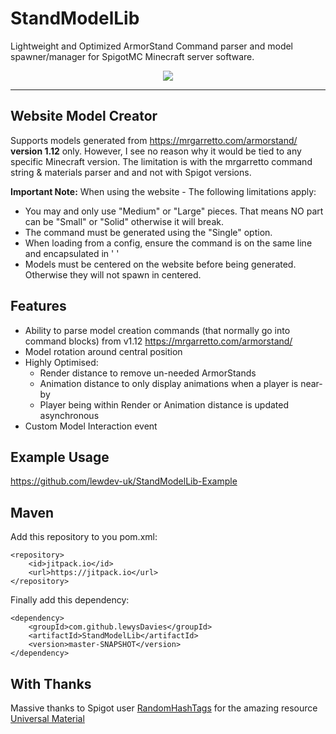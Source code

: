 # StandModelLib
Lightweight and Optimized ArmorStand Command parser and model spawner/manager for SpigotMC Minecraft server software.

<p align="center">
  <img src="stands.gif">
</p>

---
## Website Model Creator
Supports models generated from https://mrgarretto.com/armorstand/ <b>version 1.12</b> only. However, I see no reason why it would be tied to any specific Minecraft version. The limitation is with the mrgarretto command string & materials parser and and not with Spigot versions.

**Important Note:** When using the website - The following limitations apply:
* You may and only use "Medium" or "Large" pieces. That means NO part can be "Small" or "Solid" otherwise it will break.
* The command must be generated using the "Single" option.
* When loading from a config, ensure the command is on the same line and encapsulated in ' '
* Models must be centered on the website before being generated. Otherwise they will not spawn in centered.

## Features
* Ability to parse model creation commands (that normally go into command blocks) from v1.12 https://mrgarretto.com/armorstand/
* Model rotation around central position
* Highly Optimised:
  *  Render distance to remove un-needed ArmorStands
  *  Animation distance to only display animations when a player is near-by
  *  Player being within Render or Animation distance is updated asynchronous
* Custom Model Interaction event

## Example Usage
https://github.com/lewdev-uk/StandModelLib-Example

## Maven
Add this repository to you pom.xml:
```
<repository>
    <id>jitpack.io</id>
    <url>https://jitpack.io</url>
</repository>
```
Finally add this dependency:
```
<dependency>
    <groupId>com.github.lewysDavies</groupId>
    <artifactId>StandModelLib</artifactId>
    <version>master-SNAPSHOT</version>
</dependency>
```
## With Thanks
Massive thanks to Spigot user [RandomHashTags](https://www.spigotmc.org/members/randomhashtags.76364/) for the amazing resource [Universal Material](https://www.spigotmc.org/threads/universal-material-names.349115/)
